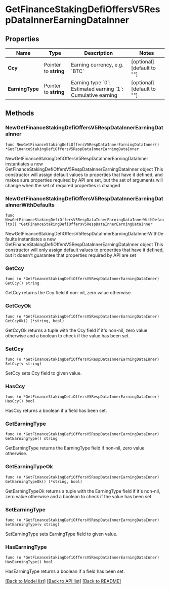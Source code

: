 # GetFinanceStakingDefiOffersV5RespDataInnerEarningDataInner

## Properties

Name | Type | Description | Notes
------------ | ------------- | ------------- | -------------
**Ccy** | Pointer to **string** | Earning currency, e.g. &#x60;BTC&#x60; | [optional] [default to ""]
**EarningType** | Pointer to **string** | Earning type  &#x60;0&#x60;: Estimated earning  &#x60;1&#x60;: Cumulative earning | [optional] [default to ""]

## Methods

### NewGetFinanceStakingDefiOffersV5RespDataInnerEarningDataInner

`func NewGetFinanceStakingDefiOffersV5RespDataInnerEarningDataInner() *GetFinanceStakingDefiOffersV5RespDataInnerEarningDataInner`

NewGetFinanceStakingDefiOffersV5RespDataInnerEarningDataInner instantiates a new GetFinanceStakingDefiOffersV5RespDataInnerEarningDataInner object
This constructor will assign default values to properties that have it defined,
and makes sure properties required by API are set, but the set of arguments
will change when the set of required properties is changed

### NewGetFinanceStakingDefiOffersV5RespDataInnerEarningDataInnerWithDefaults

`func NewGetFinanceStakingDefiOffersV5RespDataInnerEarningDataInnerWithDefaults() *GetFinanceStakingDefiOffersV5RespDataInnerEarningDataInner`

NewGetFinanceStakingDefiOffersV5RespDataInnerEarningDataInnerWithDefaults instantiates a new GetFinanceStakingDefiOffersV5RespDataInnerEarningDataInner object
This constructor will only assign default values to properties that have it defined,
but it doesn't guarantee that properties required by API are set

### GetCcy

`func (o *GetFinanceStakingDefiOffersV5RespDataInnerEarningDataInner) GetCcy() string`

GetCcy returns the Ccy field if non-nil, zero value otherwise.

### GetCcyOk

`func (o *GetFinanceStakingDefiOffersV5RespDataInnerEarningDataInner) GetCcyOk() (*string, bool)`

GetCcyOk returns a tuple with the Ccy field if it's non-nil, zero value otherwise
and a boolean to check if the value has been set.

### SetCcy

`func (o *GetFinanceStakingDefiOffersV5RespDataInnerEarningDataInner) SetCcy(v string)`

SetCcy sets Ccy field to given value.

### HasCcy

`func (o *GetFinanceStakingDefiOffersV5RespDataInnerEarningDataInner) HasCcy() bool`

HasCcy returns a boolean if a field has been set.

### GetEarningType

`func (o *GetFinanceStakingDefiOffersV5RespDataInnerEarningDataInner) GetEarningType() string`

GetEarningType returns the EarningType field if non-nil, zero value otherwise.

### GetEarningTypeOk

`func (o *GetFinanceStakingDefiOffersV5RespDataInnerEarningDataInner) GetEarningTypeOk() (*string, bool)`

GetEarningTypeOk returns a tuple with the EarningType field if it's non-nil, zero value otherwise
and a boolean to check if the value has been set.

### SetEarningType

`func (o *GetFinanceStakingDefiOffersV5RespDataInnerEarningDataInner) SetEarningType(v string)`

SetEarningType sets EarningType field to given value.

### HasEarningType

`func (o *GetFinanceStakingDefiOffersV5RespDataInnerEarningDataInner) HasEarningType() bool`

HasEarningType returns a boolean if a field has been set.


[[Back to Model list]](../README.md#documentation-for-models) [[Back to API list]](../README.md#documentation-for-api-endpoints) [[Back to README]](../README.md)


